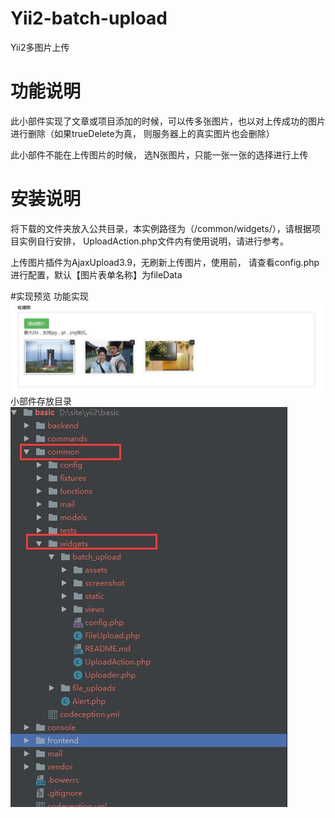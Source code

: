 # Yii2-batch-upload
Yii2多图片上传
# 功能说明
此小部件实现了文章或项目添加的时候，可以传多张图片，也以对上传成功的图片进行删除（如果trueDelete为真， 则服务器上的真实图片也会删除）

此小部件不能在上传图片的时候， 选N张图片，只能一张一张的选择进行上传


# 安装说明
将下载的文件夹放入公共目录，本实例路径为（/common/widgets/），请根据项目实例自行安排，
UploadAction.php文件内有使用说明，请进行参考。

上传图片插件为AjaxUpload3.9，无刷新上传图片，使用前， 请查看config.php进行配置，默认【图片表单名称】为fileData

#实现预览
功能实现
![image](screenshot/pic1.jpg)
小部件存放目录
![image](screenshot/pic2.jpg)